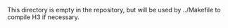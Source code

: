 This directory is empty in the repository,
but will be used by ../Makefile to compile H3 if necessary.